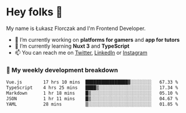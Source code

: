 # Hey folks 👋

My name is Łukasz Florczak and I'm Frontend Developer. 

- 🔭 I’m currently working on **platforms for gamers** and **app for tutors**
- 🌱 I’m currently learning **Nuxt 3** and **TypeScript**
- 📫 You can reach me on [Twitter](https://twitter.com/lukaszflorczak), [LinkedIn](https://pl.linkedin.com/in/lukasz-florczak) or [Instagram](https://instagram.com/lukaszflorczak)


### 🧮 My weekly development breakdown

<!--START_SECTION:waka-->

```txt
Vue.js        17 hrs 10 mins  ████████████████▓░░░░░░░░   67.33 %
TypeScript    4 hrs 25 mins   ████▒░░░░░░░░░░░░░░░░░░░░   17.34 %
Markdown      1 hr 18 mins    █▒░░░░░░░░░░░░░░░░░░░░░░░   05.10 %
JSON          1 hr 11 mins    █▒░░░░░░░░░░░░░░░░░░░░░░░   04.67 %
YAML          28 mins         ▒░░░░░░░░░░░░░░░░░░░░░░░░   01.85 %
```

<!--END_SECTION:waka-->

<!--
**lukaszflorczak/lukaszflorczak** is a ✨ _special_ ✨ repository because its `README.md` (this file) appears on your GitHub profile.

Here are some ideas to get you started:

- 🔭 I’m currently working on ...
- 🌱 I’m currently learning ...
- 👯 I’m looking to collaborate on ...
- 🤔 I’m looking for help with ...
- 💬 Ask me about ...
- 📫 How to reach me: ...
- 😄 Pronouns: ...
- ⚡ Fun fact: ...
-->
